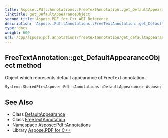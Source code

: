 ```yaml
---
title: Aspose::Pdf::Annotations::FreeTextAnnotation::get_DefaultAppearanceObject method
linktitle: get_DefaultAppearanceObject
second_title: Aspose.PDF for C++ API Reference
description: 'Aspose::Pdf::Annotations::FreeTextAnnotation::get_DefaultAppearanceObject method. Object which represents default appearance of FreeText annotation in C++.'
type: docs
weight: 600
url: /cpp/aspose.pdf.annotations/freetextannotation/get_defaultappearanceobject/
---
```

## FreeTextAnnotation::get_DefaultAppearanceObject method


Object which represents default appearance of FreeText annotation.

```cpp
System::SharedPtr<Aspose::Pdf::Annotations::DefaultAppearance> Aspose::Pdf::Annotations::FreeTextAnnotation::get_DefaultAppearanceObject()
```

## See Also

* Class [DefaultAppearance](../../defaultappearance/)
* Class [FreeTextAnnotation](../)
* Namespace [Aspose::Pdf::Annotations](../../)
* Library [Aspose.PDF for C++](../../../)
